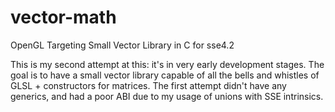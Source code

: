 # vector-math
OpenGL Targeting Small Vector Library in C for sse4.2

This is my second attempt at this: it's in very early development stages. The goal is to have a small vector library capable of all the bells and whistles of GLSL + constructors for matrices. The first attempt didn't have any generics, and had a poor ABI due to my usage of unions with SSE intrinsics.
